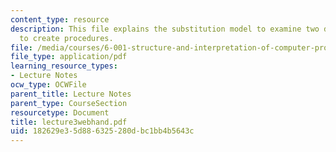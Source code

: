 ```yaml
---
content_type: resource
description: This file explains the substitution model to examine two different approaches
  to create procedures.
file: /media/courses/6-001-structure-and-interpretation-of-computer-programs-spring-2005/182629e35d886325280dbc1bb4b5643c_lecture3webhand.pdf
file_type: application/pdf
learning_resource_types:
- Lecture Notes
ocw_type: OCWFile
parent_title: Lecture Notes
parent_type: CourseSection
resourcetype: Document
title: lecture3webhand.pdf
uid: 182629e3-5d88-6325-280d-bc1bb4b5643c
---
```

